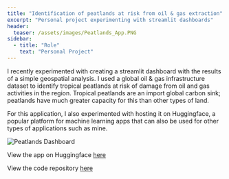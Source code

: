 ```yaml
---
title: "Identification of peatlands at risk from oil & gas extraction"
excerpt: "Personal project experimenting with streamlit dashboards"
header:
  teaser: /assets/images/Peatlands_App.PNG
sidebar:
  - title: "Role"
    text: "Personal Project"
---
```


I recently experimented with creating a streamlit dashboard with the results of a simple geospatial analysis. I used a global oil & gas infrastructure dataset to identify tropical peatlands at risk of damage from oil and gas activities in the region. Tropical peatlands are an import global carbon sink; peatlands have much greater capacity for this than other types of land. 

For this application, I also experimented with hosting it on Huggingface, a popular platform for machine learning apps that can also be used for other types of applications such as mine.

![Peatlands Dashboard](/assets/images/Peatlands_App.PNG)

View the app on Huggingface [here](https://huggingface.co/spaces/kperham/peatlandsinperil)

View the code repository [here](https://github.com/kmp24/peatlandsinperil)
